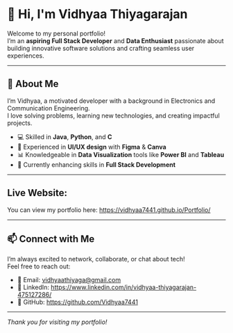 # 👋 Hi, I'm Vidhyaa Thiyagarajan

Welcome to my personal portfolio!  
I’m an **aspiring Full Stack Developer** and **Data Enthusiast** passionate about building innovative software solutions and crafting seamless user experiences.

---
## 🚀 About Me

I’m Vidhyaa, a motivated developer with a background in Electronics and Communication Engineering.  
I love solving problems, learning new technologies, and creating impactful projects.

- 💻 Skilled in **Java**, **Python**, and **C**  
- 🎨 Experienced in **UI/UX design** with **Figma** & **Canva**  
- 📊 Knowledgeable in **Data Visualization** tools like **Power BI** and **Tableau**   
- 🌱 Currently enhancing skills in **Full Stack Development** 

---

## Live Website:
You can view my portfolio here:  https://vidhyaa7441.github.io/Portfolio/

---
## 📫 Connect with Me

I’m always excited to network, collaborate, or chat about tech!  
Feel free to reach out:

- 📧 Email: vidhyaathiyaga@gmail.com  
- 🔗 LinkedIn: https://www.linkedin.com/in/vidhyaa-thiyagarajan-475127286/
- 🐙 GitHub: https://github.com/Vidhyaa7441

---
*Thank you for visiting my portfolio!*
